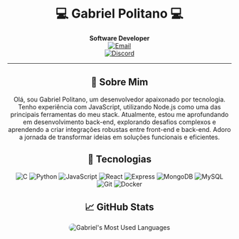 <h1 align="center">💻 Gabriel Politano 💻</h1>
 
<p align="center"> 
  <strong>Software Developer</strong><br>   
  <a href="mailto:gabriel.cpolitano@gmail.com">
    <img src="https://img.shields.io/badge/-Email-D14836?style=flat-square&logo=Gmail&logoColor=white" alt="Email"/>
  </a>
  <br>
  <a href="https://discordapp.com/users/1230514914142060575">
    <img src="https://img.shields.io/badge/Discord-7289DA?style=flat-square&logo=discord&logoColor=white" alt="Discord"/>
  </a>
</p>

---

<h2 align="center">🚀 Sobre Mim</h2>
<p align="center">Olá, sou Gabriel Politano, um desenvolvedor apaixonado por tecnologia. Tenho experiência com JavaScript, utilizando Node.js como uma das principais ferramentas do meu stack. Atualmente, estou me aprofundando em desenvolvimento back-end, explorando desafios complexos e aprendendo a criar integrações robustas entre front-end e back-end. Adoro a jornada de transformar ideias em soluções funcionais e eficientes.</p>

<h2 align="center">📱 Tecnologias</h2>

<p align="center">
  <img src="https://img.shields.io/badge/-C-A8B9CC?style=flat-square&logo=c&logoColor=white" alt="C"/>
  <img src="https://img.shields.io/badge/-Python-3776AB?style=flat-square&logo=python&logoColor=white" alt="Python"/>
  <img src="https://img.shields.io/badge/-JavaScript-F7DF1E?style=flat-square&logo=javascript&logoColor=black" alt="JavaScript"/>
  <img src="https://img.shields.io/badge/-React-61DAFB?style=flat-square&logo=react&logoColor=black" alt="React"/>
  <img src="https://img.shields.io/badge/-Express-black?style=flat-square&logo=Express" alt="Express"/>
  <img src="https://img.shields.io/badge/-MongoDB-47A248?style=flat-square&logo=mongodb&logoColor=white" alt="MongoDB"/>
  <img src="https://img.shields.io/badge/-MySQL-4479A1?style=flat-square&logo=mysql&logoColor=white" alt="MySQL"/>
  <img src="https://img.shields.io/badge/-Git-F05032?style=flat-square&logo=git&logoColor=white" alt="Git"/>
  <img src="https://img.shields.io/badge/-Docker-2496ED?style=flat-square&logo=docker&logoColor=white" alt="Docker"/>
</p>

<h2 align="center">📈 GitHub Stats</h2>

<div align="center">
  <img
    style="border-radius: 10px;"
    src="https://github-readme-stats.vercel.app/api/top-langs/?username=gabrielcpolitano&hide_progress=false&bg_color=30,2e2e2e,4b4b4b&title_color=fff&text_color=fff"
    alt="Gabriel's Most Used Languages"
  />
</div>
